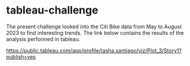 # tableau-challenge

The present challenge looked into the Citi Bike data from May to August 2023 to find interesting trends. The link below contains the results of the analysis performed in tableau.

https://public.tableau.com/app/profile/tasha.santiago/viz/Plot_3/Story1?publish=yes
